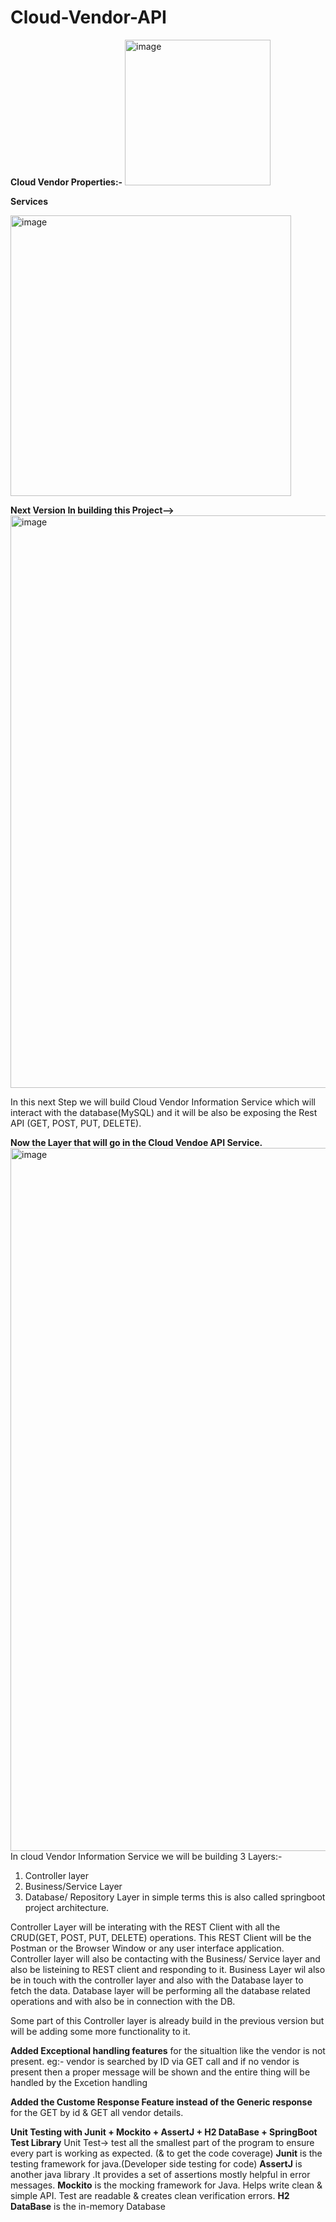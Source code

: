 # Cloud-Vendor-API

  **Cloud Vendor Properties:-**
<img width="233" alt="image" src="https://github.com/user-attachments/assets/12990e64-f5d5-4915-af04-35f03785f2c7" />

  **Services**

<img width="449" alt="image" src="https://github.com/user-attachments/assets/e3761432-15f5-4106-adb4-d940db95491e" />



**Next Version In building this Project-->**
<img width="916" alt="image" src="https://github.com/user-attachments/assets/c03f28d1-5bbe-49f9-9d4d-83174dafa8ca" />

In this next Step we will build Cloud Vendor Information Service which will interact with the database(MySQL) and it will be also be exposing the Rest API (GET, POST, PUT, DELETE). 

**Now the Layer that will go in the Cloud Vendoe API Service.**
<img width="1125" alt="image" src="https://github.com/user-attachments/assets/dff7018a-fb59-4a51-b0d3-035d1bc9d5fd" />
In cloud Vendor Information Service we will be building 3 Layers:-
1) Controller layer
2) Business/Service Layer
3) Database/ Repository Layer
in simple terms this is also called springboot project architecture.

Controller Layer will be interating with the REST Client with all the CRUD(GET, POST, PUT, DELETE) operations. This REST Client will be the Postman or the Browser Window or any user interface application.
Controller layer will also be contacting with the Business/ Service layer and also be listeining to REST client and responding to it. Business Layer wil also be in touch with the controller layer and also with the Database layer to fetch the data. Database layer will be performing all the database related operations and with also be in connection with the DB.

Some part of this Controller layer is already build in the previous version but will be adding some more functionality to it.

**Added Exceptional handling features** for the situaltion like the vendor is not present. eg:- vendor is searched by ID via GET call and if no vendor is present then a proper message will be shown and the entire thing will be handled by the Excetion handling

**Added the Custome Response Feature instead of the Generic response** for the GET by id & GET all vendor details.

**Unit Testing with Junit + Mockito + AssertJ + H2 DataBase + SpringBoot Test Library**
Unit Test-> test all the smallest part of the program to ensure every part is working as expected. (& to get the code coverage)
**Junit** is the testing framework for java.(Developer side testing for code)
**AssertJ** is another java library .It provides a set of assertions mostly helpful in error messages.
**Mockito** is the mocking framework for Java. Helps write clean & simple API. Test are readable & creates clean verification errors.
**H2 DataBase** is the in-memory Database

